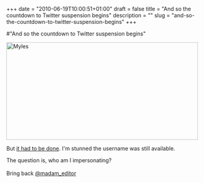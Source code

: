 +++
date = "2010-06-19T10:00:51+01:00"
draft = false
title = "And so the countdown to Twitter suspension begins"
description = ""
slug = "and-so-the-countdown-to-twitter-suspension-begins"
+++

#"And so the countdown to Twitter suspension begins"


 <div class='p_embed p_image_embed'>
<a href="http://getfile3.posterous.com/getfile/files.posterous.com/conoroneill/19WLkzL6q0xrOOoPe9fRaNa1u68LpSxPVa6DCYthj7iQzawEp7KfSw2tTg5C/myles.jpg"><img alt="Myles" height="255" src="http://getfile4.posterous.com/getfile/files.posterous.com/conoroneill/ymfMdCK6qqRexhKRv2AqINmzFrWr4rXzSFaOAweNzUiQQnp8Cwh8ENiREeQW/myles.jpg.scaled.500.jpg" width="500" /></a>
</div>
<p>But <a href="http://twitter.com/MylesNaGopaleen">it had to be done</a>. I&#39;m stunned the username was still available.<p /></p><div>The question is, who am I impersonating?</div><div><br /> <div>Bring back <a href="http://twitter.com/madam_editor">@madam_editor</a></div><p /><p /></div>
 